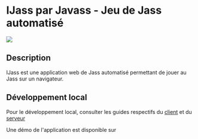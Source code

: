 # IJass par Javass - Jeu de Jass automatisé

![](https://upload.wikimedia.org/wikipedia/commons/thumb/c/cb/Deutschweizer_Jasskarten_gef%C3%A4chert.png/1024px-Deutschweizer_Jasskarten_gef%C3%A4chert.png)

## Description

IJass est une application web de Jass automatisé permettant de jouer au Jass sur un navigateur.

## Développement local

Pour le développement local, consulter les guides respectifs du [client](./client/README.md) et du [serveur](./server/README.md)

Une démo de l'application est disponible sur [](https://radiant-cucurucho-67d710.netlify.app/)
